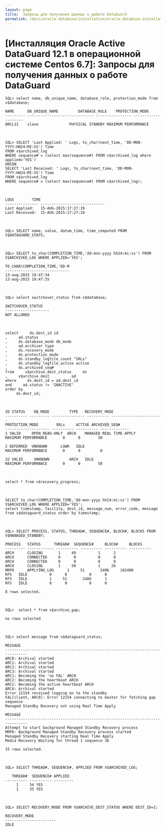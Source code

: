 ```yaml
---
layout: page
title:  Запросы для получения данных о работе DataGuard
permalink: /docs/oracle-database/installation/oracle-database-installation/distributed/dataguard/linux/6.7/oracle/12.1/queries/
---
```


# [Инсталляция Oracle Active DataGuard 12.1 в операционной системе Centos 6.7]: Запросы для получения данных о работе DataGuard



	SQL> select name, db_unique_name, database_role, protection_mode from v$database;

	NAME	  DB_UNIQUE_NAME		 DATABASE_ROLE	  PROTECTION_MODE
	--------- ------------------------------ ---------------- --------------------
	ORCL12	  slave 			 PHYSICAL STANDBY MAXIMUM PERFORMANCE


<br/>


	SQL> SELECT 'Last Applied: ' Logs, to_char(next_time, 'DD-MON-YYYY:HH24:MI:SS') Time
	FROM v$archived_log
	WHERE sequence# = (select max(sequence#) FROM v$archived_log where applied='YES')
	UNION
	SELECT 'Last Received: ' Logs, to_char(next_time, 'DD-MON-YYYY:HH24:MI:SS') Time
	FROM v$archived_log
	WHERE sequence# = (select max(sequence#) FROM v$archived_log);

<br/>

	LOGS		TIME
	--------------- -----------------------------
	Last Applied:	15-AUG-2015:17:27:19
	Last Received:	15-AUG-2015:17:27:19


<br/>

	SQL> SELECT name, value, datum_time, time_computed FROM V$DATAGUARD_STATS;

<br/>


	SQL> SELECT to_char(COMPLETION_TIME,'dd-mon-yyyy hh24:mi:ss') FROM V$ARCHIVED_LOG WHERE APPLIED='YES';

	TO_CHAR(COMPLETION_TIME,'DD-M
	-----------------------------
	13-aug-2015 19:47:34
	13-aug-2015 19:47:35


<br/>

	SQL> select switchover_status from v$database;

	SWITCHOVER_STATUS
	--------------------
	NOT ALLOWED

<br/>

	select     ds.dest_id id
	,     ad.status
	,     ds.database_mode db_mode
	,     ad.archiver type
	,     ds.recovery_mode
	,     ds.protection_mode
	,     ds.standby_logfile_count "SRLs"
	,     ds.standby_logfile_active active
	,     ds.archived_seq#
	from     v$archive_dest_status     ds
	,     v$archive_dest          ad
	where     ds.dest_id = ad.dest_id
	and     ad.status != 'INACTIVE'
	order by
	     ds.dest_id;

<br/>


	ID STATUS    DB_MODE	     TYPE	RECOVERY_MODE
	---------- --------- --------------- ---------- -----------------------
	PROTECTION_MODE 	   SRLs     ACTIVE ARCHIVED_SEQ#
	-------------------- ---------- ---------- -------------
	1 VALID     OPEN_READ-ONLY  ARCH	MANAGED REAL TIME APPLY
	MAXIMUM PERFORMANCE	      0 	 0	      50

	2 DEFERRED  UNKNOWN	     LGWR	IDLE
	MAXIMUM PERFORMANCE	      0 	 0	       0

	32 VALID     UNKNOWN	     ARCH	IDLE
	MAXIMUM PERFORMANCE	      0 	 0	      50




<br/>

	select * from v$recovery_progress;

<br/>

	SELECT to_char(COMPLETION_TIME,'dd-mon-yyyy hh24:mi:ss') FROM V$ARCHIVED_LOG WHERE APPLIED='YES';
	select timestamp, facility, dest_id, message_num, error_code, message from v$dataguard_status order by timestamp;

<br/>


	SQL> SELECT PROCESS, STATUS, THREAD#, SEQUENCE#, BLOCK#, BLOCKS FROM V$MANAGED_STANDBY;

	PROCESS   STATUS	  THREAD#  SEQUENCE#	 BLOCK#     BLOCKS
	--------- ------------ ---------- ---------- ---------- ----------
	ARCH	  CLOSING		1	  49	      1 	 2
	ARCH	  CONNECTED		0	   0	      0 	 0
	ARCH	  CONNECTED		0	   0	      0 	 0
	ARCH	  CLOSING		1	  50	      1 	26
	MRP0	  APPLYING_LOG		1	  51	   2486     102400
	RFS	  IDLE			0	   0	      0 	 0
	RFS	  IDLE			1	  51	   2486 	 1
	RFS	  IDLE			0	   0	      0 	 0

	8 rows selected.




<br/>

	SQL>  select * from v$archive_gap;

	no rows selected


<br/>

	SQL> select message from v$dataguard_status;

	MESSAGE
	--------------------------------------------------------------------------------
	ARC0: Archival started
	ARC1: Archival started
	ARC2: Archival started
	ARC3: Archival started
	ARC1: Becoming the 'no FAL' ARCH
	ARC2: Becoming the heartbeat ARCH
	ARC2: Becoming the active heartbeat ARCH
	ARC4: Archival started
	Error 12154 received logging on to the standby
	FAL[client, ARC0]: Error 12154 connecting to master for fetching gap sequence
	Managed Standby Recovery not using Real Time Apply

	MESSAGE
	--------------------------------------------------------------------------------
	Attempt to start background Managed Standby Recovery process
	MRP0: Background Managed Standby Recovery process started
	Managed Standby Recovery starting Real Time Apply
	Media Recovery Waiting for thread 1 sequence 36

	15 rows selected.


<br/>

	SQL> SELECT THREAD#, SEQUENCE#, APPLIED FROM V$ARCHIVED_LOG;

	   THREAD#  SEQUENCE# APPLIED
	---------- ---------- ---------
		 1	   34 YES
		 1	   35 YES



<br/>


	SQL> SELECT RECOVERY_MODE FROM V$ARCHIVE_DEST_STATUS WHERE DEST_ID=2;

	RECOVERY_MODE
	-----------------------
	IDLE
